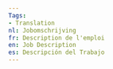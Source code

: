 ```yaml
---
Tags: 
- Translation
nl: Jobomschrijving
fr: Description de l'emploi
en: Job Description
es: Descripción del Trabajo
---
```

